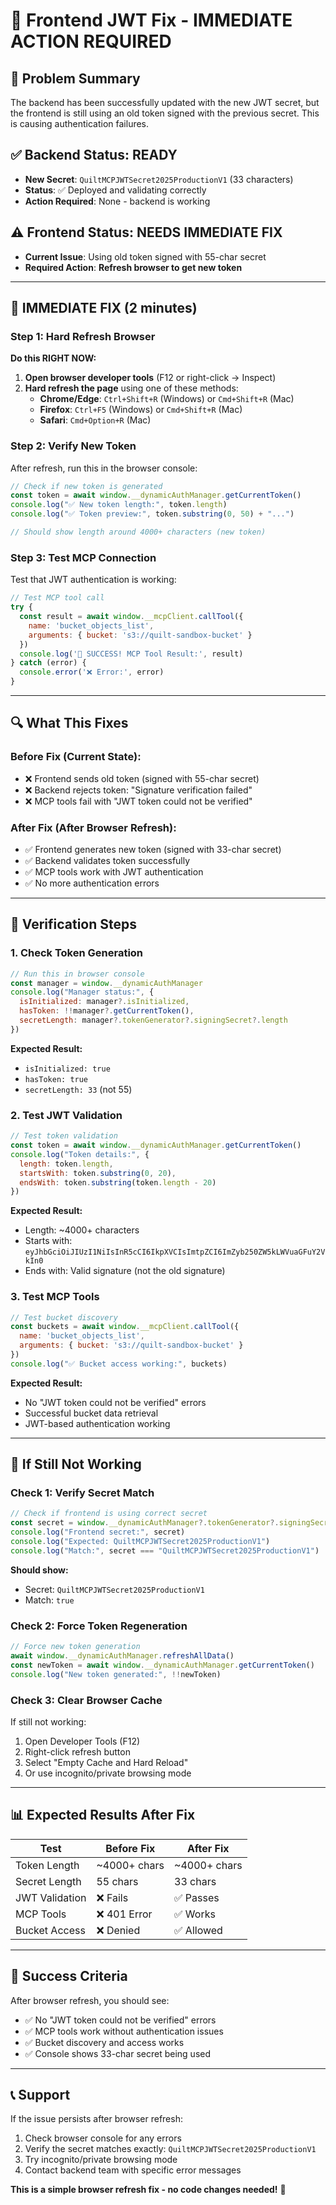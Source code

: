 # 🚀 Frontend JWT Fix - IMMEDIATE ACTION REQUIRED

## 🎯 Problem Summary
The backend has been successfully updated with the new JWT secret, but the frontend is still using an old token signed with the previous secret. This is causing authentication failures.

## ✅ Backend Status: READY
- **New Secret**: `QuiltMCPJWTSecret2025ProductionV1` (33 characters)
- **Status**: ✅ Deployed and validating correctly
- **Action Required**: None - backend is working

## ⚠️ Frontend Status: NEEDS IMMEDIATE FIX
- **Current Issue**: Using old token signed with 55-char secret
- **Required Action**: **Refresh browser to get new token**

---

## 🔧 IMMEDIATE FIX (2 minutes)

### Step 1: Hard Refresh Browser
**Do this RIGHT NOW:**

1. **Open browser developer tools** (F12 or right-click → Inspect)
2. **Hard refresh the page** using one of these methods:
   - **Chrome/Edge**: `Ctrl+Shift+R` (Windows) or `Cmd+Shift+R` (Mac)
   - **Firefox**: `Ctrl+F5` (Windows) or `Cmd+Shift+R` (Mac)
   - **Safari**: `Cmd+Option+R` (Mac)

### Step 2: Verify New Token
After refresh, run this in the browser console:

```javascript
// Check if new token is generated
const token = await window.__dynamicAuthManager.getCurrentToken()
console.log("✅ New token length:", token.length)
console.log("✅ Token preview:", token.substring(0, 50) + "...")

// Should show length around 4000+ characters (new token)
```

### Step 3: Test MCP Connection
Test that JWT authentication is working:

```javascript
// Test MCP tool call
try {
  const result = await window.__mcpClient.callTool({
    name: 'bucket_objects_list',
    arguments: { bucket: 's3://quilt-sandbox-bucket' }
  })
  console.log('🎉 SUCCESS! MCP Tool Result:', result)
} catch (error) {
  console.error('❌ Error:', error)
}
```

---

## 🔍 What This Fixes

### Before Fix (Current State):
- ❌ Frontend sends old token (signed with 55-char secret)
- ❌ Backend rejects token: "Signature verification failed"
- ❌ MCP tools fail with "JWT token could not be verified"

### After Fix (After Browser Refresh):
- ✅ Frontend generates new token (signed with 33-char secret)
- ✅ Backend validates token successfully
- ✅ MCP tools work with JWT authentication
- ✅ No more authentication errors

---

## 🧪 Verification Steps

### 1. Check Token Generation
```javascript
// Run this in browser console
const manager = window.__dynamicAuthManager
console.log("Manager status:", {
  isInitialized: manager?.isInitialized,
  hasToken: !!manager?.getCurrentToken(),
  secretLength: manager?.tokenGenerator?.signingSecret?.length
})
```

**Expected Result:**
- `isInitialized: true`
- `hasToken: true` 
- `secretLength: 33` (not 55)

### 2. Test JWT Validation
```javascript
// Test token validation
const token = await window.__dynamicAuthManager.getCurrentToken()
console.log("Token details:", {
  length: token.length,
  startsWith: token.substring(0, 20),
  endsWith: token.substring(token.length - 20)
})
```

**Expected Result:**
- Length: ~4000+ characters
- Starts with: `eyJhbGciOiJIUzI1NiIsInR5cCI6IkpXVCIsImtpZCI6ImZyb250ZW5kLWVuaGFuY2VkIn0`
- Ends with: Valid signature (not the old signature)

### 3. Test MCP Tools
```javascript
// Test bucket discovery
const buckets = await window.__mcpClient.callTool({
  name: 'bucket_objects_list',
  arguments: { bucket: 's3://quilt-sandbox-bucket' }
})
console.log("✅ Bucket access working:", buckets)
```

**Expected Result:**
- No "JWT token could not be verified" errors
- Successful bucket data retrieval
- JWT-based authentication working

---

## 🚨 If Still Not Working

### Check 1: Verify Secret Match
```javascript
// Check if frontend is using correct secret
const secret = window.__dynamicAuthManager?.tokenGenerator?.signingSecret
console.log("Frontend secret:", secret)
console.log("Expected: QuiltMCPJWTSecret2025ProductionV1")
console.log("Match:", secret === "QuiltMCPJWTSecret2025ProductionV1")
```

**Should show:**
- Secret: `QuiltMCPJWTSecret2025ProductionV1`
- Match: `true`

### Check 2: Force Token Regeneration
```javascript
// Force new token generation
await window.__dynamicAuthManager.refreshAllData()
const newToken = await window.__dynamicAuthManager.getCurrentToken()
console.log("New token generated:", !!newToken)
```

### Check 3: Clear Browser Cache
If still not working:
1. Open Developer Tools (F12)
2. Right-click refresh button
3. Select "Empty Cache and Hard Reload"
4. Or use incognito/private browsing mode

---

## 📊 Expected Results After Fix

| Test | Before Fix | After Fix |
|------|------------|-----------|
| Token Length | ~4000+ chars | ~4000+ chars |
| Secret Length | 55 chars | 33 chars |
| JWT Validation | ❌ Fails | ✅ Passes |
| MCP Tools | ❌ 401 Error | ✅ Works |
| Bucket Access | ❌ Denied | ✅ Allowed |

---

## 🎯 Success Criteria

After browser refresh, you should see:
- ✅ No "JWT token could not be verified" errors
- ✅ MCP tools work without authentication issues
- ✅ Bucket discovery and access works
- ✅ Console shows 33-char secret being used

---

## 📞 Support

If the issue persists after browser refresh:
1. Check browser console for any errors
2. Verify the secret matches exactly: `QuiltMCPJWTSecret2025ProductionV1`
3. Try incognito/private browsing mode
4. Contact backend team with specific error messages

**This is a simple browser refresh fix - no code changes needed!** 🚀










